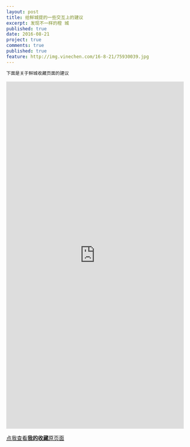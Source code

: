 ```yaml
---
layout: post
title: 给鲜城提的一些交互上的建议
excerpt: 发现不一样的橙 城
published: true
date: 2016-08-21
project: true
comments: true
published: true
feature: http://img.vinechen.com/16-8-21/75930039.jpg
---
```

```html
下面是关于鲜城收藏页面的建议
```

<iframe src="https://modao.cc/app/dZYr0GGHWxsqLFn8UFEFm4xRGsVdUi8/embed" width="472" height="922" allowTransparency="true" frameborder="0"></iframe>



[点我查看**我的收藏**原页面](http://img.vinechen.com/16-8-21/4136263.jpg)
